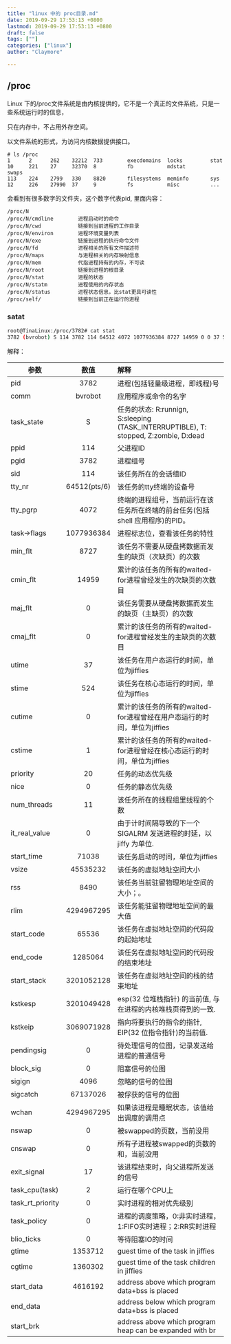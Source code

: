 ```yaml
---
title: "linux 中的 proc目录.md"
date: 2019-09-29 17:53:13 +0800
lastmod: 2019-09-29 17:53:13 +0800
draft: false
tags: [""]
categories: ["linux"]
author: "Claymore"

---
```


## /proc

Linux 下的/proc文件系统是由内核提供的，它不是一个真正的文件系统，只是一些系统运行时的信息，

只在内存中，不占用外存空间。

以文件系统的形式，为访问内核数据提供接口。

```
# ls /proc
1      2      262    32212  733        execdomains  locks         stat
10     221    27     32370  8          fb           mdstat        swaps
113    224    2799   330    8820       filesystems  meminfo       sys
12     226    27990  37     9          fs           misc          ...
```

会看到有很多数字的文件夹，这个数字代表pid, 里面内容：

```
/proc/N
/proc/N/cmdline        进程启动时的命令
/proc/N/cwd            链接到当前进程的工作目录
/proc/N/environ        进程环境变量列表
/proc/N/exe            链接到进程的执行命令文件
/proc/N/fd             进程相关的所有文件描述符
/proc/N/maps           与进程相关的内存映射信息
/proc/N/mem            代指进程持有的内存，不可读
/proc/N/root           链接到进程的根目录
/proc/N/stat           进程的状态
/proc/N/statm          进程使用的内存状态
/proc/N/status         进程状态信息，比stat更具可读性
/proc/self/            链接到当前正在运行的进程
```



### satat

``` sh
root@TinaLinux:/proc/3782# cat stat
3782 (bvrobot) S 114 3782 114 64512 4072 1077936384 8727 14959 0 0 37 524 0 1 20 0 11 0 71083 45535232 8490 4294967295 65536 1285064 3201052128 3201049428 3069071928 0 0 4096 67137026 4294967295 0 0 17 2 0 0 0 0 0 1353712 1360302 4616192
```

解释：

| 参数             |     数值     | 解释                                                         |
| ---------------- | :----------: | :----------------------------------------------------------- |
| pid              |     3782     | 进程(包括轻量级进程，即线程)号                               |
| comm             |   bvrobot    | 应用程序或命令的名字                                         |
| task_state       |      S       | 任务的状态: R:runnign, S:sleeping (TASK_INTERRUPTIBLE), T: stopped, Z:zombie, D:dead |
| ppid             |     114      | 父进程ID                                                     |
| pgid             |     3782     | 进程组号                                                     |
| sid              |     114      | 该任务所在的会话组ID                                         |
| tty_nr           | 64512(pts/6) | 该任务的tty终端的设备号                                      |
| tty_pgrp         |     4072     | 终端的进程组号，当前运行在该任务所在终端的前台任务(包括shell 应用程序)的PID。 |
| task->flags      |  1077936384  | 进程标志位，查看该任务的特性                                 |
| min_flt          |     8727     | 该任务不需要从硬盘拷数据而发生的缺页（次缺页）的次数         |
| cmin_flt         |    14959     | 累计的该任务的所有的waited-for进程曾经发生的次缺页的次数目   |
| maj_flt          |      0       | 该任务需要从硬盘拷数据而发生的缺页（主缺页）的次数           |
| cmaj_flt         |      0       | 累计的该任务的所有的waited-for进程曾经发生的主缺页的次数目   |
| utime            |      37      | 该任务在用户态运行的时间，单位为jiffies                      |
| stime            |     524      | 该任务在核心态运行的时间，单位为jiffies                      |
| cutime           |      0       | 累计的该任务的所有的waited-for进程曾经在用户态运行的时间，单位为jiffies |
| cstime           |      1       | 累计的该任务的所有的waited-for进程曾经在核心态运行的时间，单位为jiffies |
| priority         |      20      | 任务的动态优先级                                             |
| nice             |      0       | 任务的静态优先级                                             |
| num_threads      |      11      | 该任务所在的线程组里线程的个数                               |
| it_real_value    |      0       | 由于计时间隔导致的下一个 SIGALRM 发送进程的时延，以 jiffy 为单位. |
| start_time       |    71038     | 该任务启动的时间，单位为jiffies                              |
| vsize            |   45535232   | 该任务的虚拟地址空间大小                                     |
| rss              |     8490     | 该任务当前驻留物理地址空间的大小；。                         |
| rlim             |  4294967295  | 该任务能驻留物理地址空间的最大值                             |
| start_code       |    65536     | 该任务在虚拟地址空间的代码段的起始地址                       |
| end_code         |   1285064    | 该任务在虚拟地址空间的代码段的结束地址                       |
| start_stack      |  3201052128  | 该任务在虚拟地址空间的栈的结束地址                           |
| kstkesp          |  3201049428  | esp(32 位堆栈指针) 的当前值, 与在进程的内核堆栈页得到的一致. |
| kstkeip          |  3069071928  | 指向将要执行的指令的指针, EIP(32 位指令指针)的当前值.        |
| pendingsig       |      0       | 待处理信号的位图，记录发送给进程的普通信号                   |
| block_sig        |      0       | 阻塞信号的位图                                               |
| sigign           |     4096     | 忽略的信号的位图                                             |
| sigcatch         |   67137026   | 被俘获的信号的位图                                           |
| wchan            |  4294967295  | 如果该进程是睡眠状态，该值给出调度的调用点                   |
| nswap            |      0       | 被swapped的页数，当前没用                                    |
| cnswap           |      0       | 所有子进程被swapped的页数的和，当前没用                      |
| exit_signal      |      17      | 该进程结束时，向父进程所发送的信号                           |
| task_cpu(task)   |      2       | 运行在哪个CPU上                                              |
| task_rt_priority |      0       | 实时进程的相对优先级别                                       |
| task_policy      |      0       | 进程的调度策略，0:非实时进程，1:FIFO实时进程；2:RR实时进程   |
| blio_ticks       |      0       | 等待阻塞IO的时间                                             |
| gtime            |   1353712    | guest time of the task in jiffies                            |
| cgtime           |   1360302    | guest time of the task children in jiffies                   |
| start_data       |   4616192    | address above which program data+bss is placed               |
| end_data         |              | address below which program data+bss is placed               |
| start_brk        |              | address above which program heap can be expanded with br     |